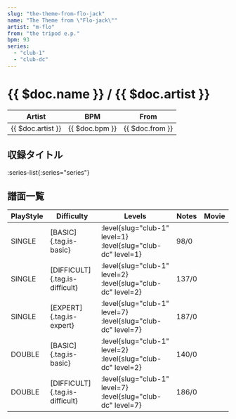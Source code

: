 ```yaml
---
slug: "the-theme-from-flo-jack"
name: "The Theme from \"Flo-jack\""
artist: "m-flo"
from: "the tripod e.p."
bpm: 93
series:
  - "club-1"
  - "club-dc"
---
```


# {{ $doc.name }} / {{ $doc.artist }}

|Artist|BPM|From|
|------|---|----|
|{{ $doc.artist }}|{{ $doc.bpm }}|{{ $doc.from }}|

## 収録タイトル

:series-list{:series="series"}

## 譜面一覧

|PlayStyle|Difficulty|Levels|Notes|Movie|
|---------|----------|------|-----|-----|
|SINGLE|[BASIC]{.tag.is-basic}|<div class="field is-grouped is-grouped-multiline">:level{slug="club-1" level=1} :level{slug="club-dc" level=1}</div>|98/0||
|SINGLE|[DIFFICULT]{.tag.is-difficult}|<div class="field is-grouped is-grouped-multiline">:level{slug="club-1" level=2} :level{slug="club-dc" level=2}</div>|137/0||
|SINGLE|[EXPERT]{.tag.is-expert}|<div class="field is-grouped is-grouped-multiline">:level{slug="club-1" level=7} :level{slug="club-dc" level=7}</div>|187/0||
|DOUBLE|[BASIC]{.tag.is-basic}|<div class="field is-grouped is-grouped-multiline">:level{slug="club-1" level=2} :level{slug="club-dc" level=2}</div>|140/0||
|DOUBLE|[DIFFICULT]{.tag.is-difficult}|<div class="field is-grouped is-grouped-multiline">:level{slug="club-1" level=7} :level{slug="club-dc" level=7}</div>|186/0||
